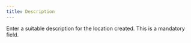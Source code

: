 ```yaml
---
title: Description
---
```



Enter a suitable description for the location created. This is a mandatory field.
